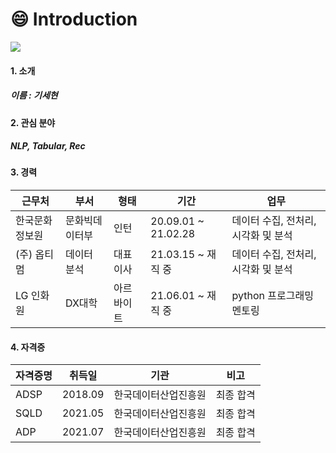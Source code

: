 # :smile: Introduction
  
</div>

<img src="https://img.shields.io/badge/NumPy-#143243?style=flat-square&logo=NumPy&logoColor=white"/></a>


#### 1. 소개<br>
##### 이름 : 기세현

#### 2. 관심 분야
##### NLP, Tabular, Rec


#### 3. 경력
|근무처|부서|형태|기간|업무|
|--|--|--|--|--|
|한국문화정보원|문화빅데이터부|인턴|20.09.01 ~ 21.02.28|데이터 수집, 전처리, 시각화 및 분석|
|(주) 옵티멈 |데이터 분석|대표 이사|21.03.15 ~ 재직 중|데이터 수집, 전처리, 시각화 및 분석|
|LG 인화원|DX대학|아르바이트|21.06.01 ~ 재직 중|python 프로그래밍 멘토링|


#### 4. 자격증<br>
|자격증명|취득일|기관|비고|
|--|--|--|--|
|ADSP|2018.09|한국데이터산업진흥원|최종 합격|
|SQLD|2021.05|한국데이터산업진흥원|최종 합격|
|ADP|2021.07|한국데이터산업진흥원|최종 합격|

<!--
**kisehyun/kisehyun** is a ✨ _special_ ✨ repository because its `README.md` (this file) appears on your GitHub profile.
